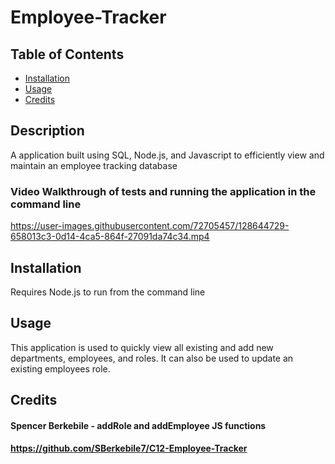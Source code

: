 
# Employee-Tracker

## Table of Contents

- [Installation](#installation)
- [Usage](#usage)
- [Credits](#credits)

## Description

A application built using SQL, Node.js, and Javascript to efficiently view and maintain an employee tracking database

### Video Walkthrough of tests and running the application in the command line

https://user-images.githubusercontent.com/72705457/128644729-658013c3-0d14-4ca5-864f-27091da74c34.mp4

## Installation

Requires Node.js to run from the command line

## Usage

This application is used to quickly view all existing and add new departments, employees, and roles. It can also be used to update an existing employees role.

## Credits

#### Spencer Berkebile - addRole and addEmployee JS functions

#### https://github.com/SBerkebile7/C12-Employee-Tracker
